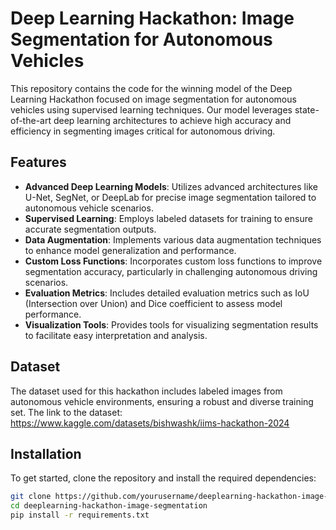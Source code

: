 # Deep Learning Hackathon: Image Segmentation for Autonomous Vehicles

This repository contains the code for the winning model of the Deep Learning Hackathon focused on image segmentation for autonomous vehicles using supervised learning techniques. Our model leverages state-of-the-art deep learning architectures to achieve high accuracy and efficiency in segmenting images critical for autonomous driving.

## Features

- **Advanced Deep Learning Models**: Utilizes advanced architectures like U-Net, SegNet, or DeepLab for precise image segmentation tailored to autonomous vehicle scenarios.
- **Supervised Learning**: Employs labeled datasets for training to ensure accurate segmentation outputs.
- **Data Augmentation**: Implements various data augmentation techniques to enhance model generalization and performance.
- **Custom Loss Functions**: Incorporates custom loss functions to improve segmentation accuracy, particularly in challenging autonomous driving scenarios.
- **Evaluation Metrics**: Includes detailed evaluation metrics such as IoU (Intersection over Union) and Dice coefficient to assess model performance.
- **Visualization Tools**: Provides tools for visualizing segmentation results to facilitate easy interpretation and analysis.

## Dataset

The dataset used for this hackathon includes labeled images from autonomous vehicle environments, ensuring a robust and diverse training set. The link to the dataset: https://www.kaggle.com/datasets/bishwashk/iims-hackathon-2024
## Installation

To get started, clone the repository and install the required dependencies:

```bash
git clone https://github.com/yourusername/deeplearning-hackathon-image-segmentation.git
cd deeplearning-hackathon-image-segmentation
pip install -r requirements.txt
